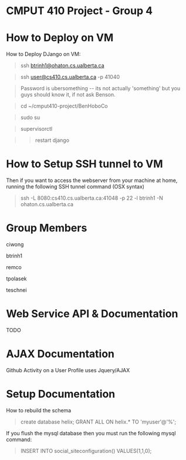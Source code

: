 CMPUT 410 Project - Group 4
================

How to Deploy on VM
========
How to Deploy DJango on VM:
>ssh btrinh1@ohaton.cs.ualberta.ca

>ssh user@cs410.cs.ualberta.ca -p 41040

>Password is ubersomething -- its not actually 'something' but you guys should know it, if not ask Benson.

>cd ~/cmput410-project/BenHoboCo

>sudo su

>supervisorctl

>>restart django



How to Setup SSH tunnel to VM
========
Then if you want to access the webserver from your machine at home, running the following SSH tunnel command (OSX syntax)
>ssh -L 8080:cs410.cs.ualberta.ca:41048 -p 22 -l btrinh1 -N ohaton.cs.ualberta.ca  

Group Members
=========
ciwong

btrinh1

remco

tpolasek

teschnei


Web Service API & Documentation 
================
TODO


AJAX Documentation
================
Github Activity on a User Profile uses Jquery/AJAX



Setup Documentation
================

How to rebuild the schema
>create database helix;
>GRANT ALL ON helix.* TO 'myuser'@'%';

If you flush the mysql database then you must run the following mysql command:
>INSERT INTO social_siteconfiguration() VALUES(1,1,0);
